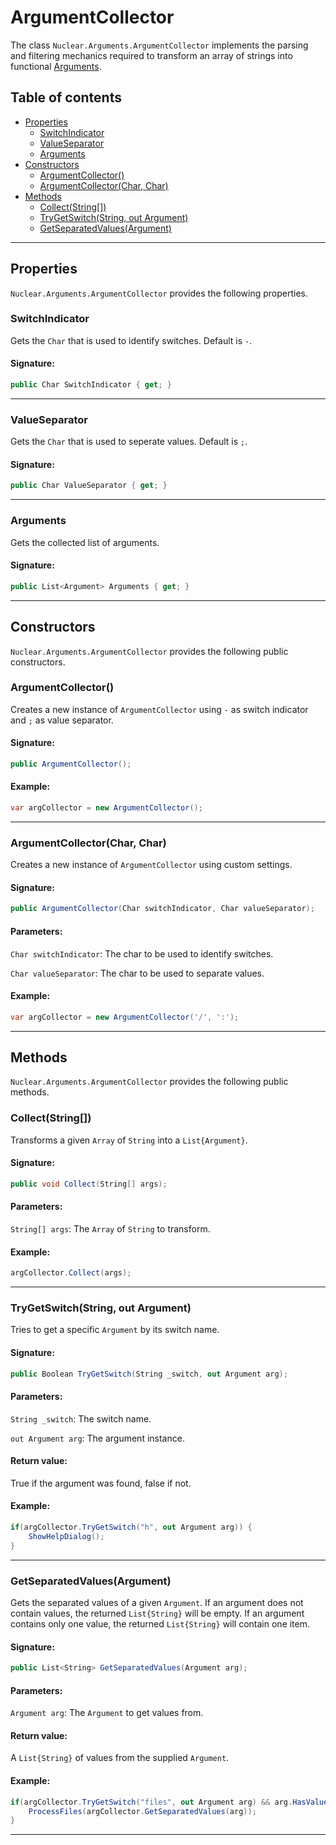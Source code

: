 # ArgumentCollector

The class `Nuclear.Arguments.ArgumentCollector` implements the parsing and filtering mechanics required to transform an array of strings into functional [Arguments](class_argument.md).

## Table of contents

* [Properties](#properties)
  * [SwitchIndicator](#switchindicator)
  * [ValueSeparator](#valueseparator)
  * [Arguments](#arguments)
* [Constructors](#constructors)
  * [ArgumentCollector()](#argumentcollector-1)
  * [ArgumentCollector(Char, Char)](#argumentcollectorchar-char)
* [Methods](#methods)
  * [Collect(String[])](#collectstring)
  * [TryGetSwitch(String, out Argument)](#trygetswitchstring-out-argument)
  * [GetSeparatedValues(Argument)](#getseparatedvaluesargument)

---

## Properties

`Nuclear.Arguments.ArgumentCollector` provides the following properties.

### SwitchIndicator

Gets the `Char` that is used to identify switches. Default is `-`.

#### Signature:

```csharp
public Char SwitchIndicator { get; }
```

---

### ValueSeparator

Gets the `Char` that is used to seperate values. Default is `;`.

#### Signature:

```csharp
public Char ValueSeparator { get; }
```

---

### Arguments

Gets the collected list of arguments.

#### Signature:

```csharp
public List<Argument> Arguments { get; }
```

---

## Constructors

`Nuclear.Arguments.ArgumentCollector` provides the following public constructors.

### ArgumentCollector()

Creates a new instance of `ArgumentCollector` using `-` as switch indicator and `;` as value separator.

#### Signature:

```csharp
public ArgumentCollector();
```

#### Example:

```csharp
var argCollector = new ArgumentCollector();
```

---

### ArgumentCollector(Char, Char)

Creates a new instance of `ArgumentCollector` using custom settings.

#### Signature:

```csharp
public ArgumentCollector(Char switchIndicator, Char valueSeparator);
```

#### Parameters:

`Char switchIndicator`: The char to be used to identify switches.

`Char valueSeparator`: The char to be used to separate values.

#### Example:

```csharp
var argCollector = new ArgumentCollector('/', ':');
```

---

## Methods

`Nuclear.Arguments.ArgumentCollector` provides the following public methods.

### Collect(String[])

Transforms a given `Array` of `String` into a `List{Argument}`.

#### Signature:

```csharp
public void Collect(String[] args);
```

#### Parameters:

`String[] args`: The `Array` of `String` to transform.

#### Example:

```csharp
argCollector.Collect(args);
```

---

### TryGetSwitch(String, out Argument)

Tries to get a specific `Argument` by its switch name.

#### Signature:

```csharp
public Boolean TryGetSwitch(String _switch, out Argument arg);
```

#### Parameters:

`String _switch`: The switch name.

`out Argument arg`: The argument instance.

#### Return value:

True if the argument was found, false if not.

#### Example:

```csharp
if(argCollector.TryGetSwitch("h", out Argument arg)) {
    ShowHelpDialog();
}
```

---

### GetSeparatedValues(Argument)

Gets the separated values of a given `Argument`.
If an argument does not contain values, the returned `List{String}` will be empty.
If an argument contains only one value, the returned `List{String}` will contain one item.

#### Signature:

```csharp
public List<String> GetSeparatedValues(Argument arg);
```

#### Parameters:

`Argument arg`: The `Argument` to get values from.

#### Return value:

A `List{String}` of values from the supplied `Argument`.

#### Example:

```csharp
if(argCollector.TryGetSwitch("files", out Argument arg) && arg.HasValue) {
    ProcessFiles(argCollector.GetSeparatedValues(arg));
}
```

---